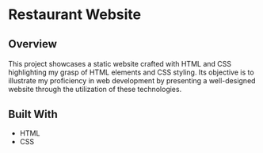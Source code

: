 # Restaurant Website

## Overview

####
This project showcases a static website crafted with HTML and CSS highlighting my grasp of HTML elements and CSS styling. Its objective is to illustrate my proficiency in web development by presenting a well-designed website through the utilization of these technologies. 

## Built With

* HTML
* CSS
